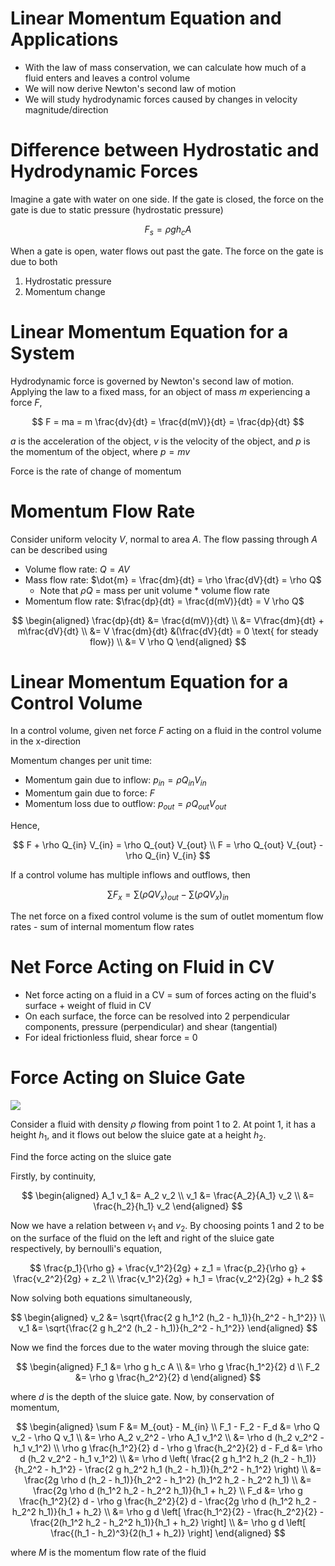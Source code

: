 # Linear Momentum Equation and Applications

- With the law of mass conservation, we can calculate how much of a fluid enters and leaves a control volume
- We will now derive Newton's second law of motion 
- We will study hydrodynamic forces caused by changes in velocity magnitude/direction

# Difference between Hydrostatic and Hydrodynamic Forces

Imagine a gate with water on one side. If the gate is closed, the force on the gate is due to static pressure (hydrostatic pressure)

$$
F_s = \rho g h_c A
$$

When a gate is open, water flows out past the gate. The force on the gate is due to both

1. Hydrostatic pressure
2. Momentum change

# Linear Momentum Equation for a System

Hydrodynamic force is governed by Newton's second law of motion. Applying the law to a fixed mass, for an object of mass $m$ experiencing a force $F$,

$$
F = ma = m \frac{dv}{dt} = \frac{d(mV)}{dt} = \frac{dp}{dt}
$$

$a$ is the acceleration of the object, $v$ is the velocity of the object, and $p$ is the momentum of the object, where $p = mv$

Force is the rate of change of momentum

# Momentum Flow Rate

Consider uniform velocity $V$, normal to area $A$. The flow passing through $A$ can be described using

- Volume flow rate: $Q = AV$
- Mass flow rate: $\dot{m} = \frac{dm}{dt} = \rho \frac{dV}{dt} = \rho Q$
    - Note that $\rho Q$ = mass per unit volume * volume flow rate
- Momentum flow rate: $\frac{dp}{dt} = \frac{d(mV)}{dt} = V \rho Q$

$$
\begin{aligned}
\frac{dp}{dt} &= \frac{d(mV)}{dt} \\
&= V\frac{dm}{dt} + m\frac{dV}{dt} \\
&= V \frac{dm}{dt} &(\frac{dV}{dt} = 0 \text{ for steady flow}) \\
&= V \rho Q
\end{aligned}
$$

# Linear Momentum Equation for a Control Volume

In a control volume, given net force $F$ acting on a fluid in the control volume in the x-direction

Momentum changes per unit time: 

- Momentum gain due to inflow: $p_{in} = \rho Q_{in} V_{in}$
- Momentum gain due to force: $F$
- Momentum loss due to outflow: $p_{out} = \rho Q_{out} V_{out}$

Hence, 

$$
F + \rho Q_{in} V_{in} = \rho Q_{out} V_{out} \\
F = \rho Q_{out} V_{out} - \rho Q_{in} V_{in}
$$

If a control volume has multiple inflows and outflows, then

$$
\sum F_x = \sum (\rho Q V_x)_{out} - \sum (\rho Q V_x)_{in}
$$

The net force on a fixed control volume is the sum of outlet momentum flow rates - sum of internal momentum flow rates

# Net Force Acting on Fluid in CV

- Net force acting on a fluid in a CV = sum of forces acting on the fluid's surface + weight of fluid in CV
- On each surface, the force can be resolved into 2 perpendicular components, pressure (perpendicular) and shear (tangential)
- For ideal frictionless fluid, shear force = 0

# Force Acting on Sluice Gate

![](https://i.stack.imgur.com/joUZr.gif)

Consider a fluid with density $\rho$ flowing from point $1$ to $2$. At point $1$, it has a height $h_1$, and it flows out below the sluice gate at a height $h_2$.

Find the force acting on the sluice gate

Firstly, by continuity,

$$
\begin{aligned}
A_1 v_1 &= A_2 v_2 \\
v_1 &= \frac{A_2}{A_1} v_2 \\
&= \frac{h_2}{h_1} v_2
\end{aligned}
$$

Now we have a relation between $v_1$ and $v_2$. By choosing points $1$ and $2$ to be on the surface of the fluid on the left and right of the sluice gate respectively, by bernoulli's equation,

$$
\frac{p_1}{\rho g} + \frac{v_1^2}{2g} + z_1 = \frac{p_2}{\rho g} + \frac{v_2^2}{2g} + z_2 \\
\frac{v_1^2}{2g} + h_1 = \frac{v_2^2}{2g} + h_2
$$

Now solving both equations simultaneously,

$$
\begin{aligned}
v_2 &= \sqrt{\frac{2 g h_1^2 (h_2 - h_1)}{h_2^2 - h_1^2}} \\
v_1 &= \sqrt{\frac{2 g h_2^2 (h_2 - h_1)}{h_2^2 - h_1^2}}
\end{aligned}
$$

Now we find the forces due to the  water moving through the sluice gate:

$$
\begin{aligned}
F_1 &= \rho g h_c A \\
&= \rho g \frac{h_1^2}{2} d \\
F_2 &= \rho g \frac{h_2^2}{2} d
\end{aligned}
$$

where $d$ is the depth of the sluice gate. Now, by conservation of momentum,

$$
\begin{aligned}
\sum F &= M_{out} - M_{in} \\
F_1 - F_2 - F_d &= \rho Q v_2 - \rho Q v_1 \\
&= \rho A_2 v_2^2 - \rho A_1 v_1^2 \\
&= \rho d (h_2 v_2^2 - h_1 v_1^2) \\
\rho g \frac{h_1^2}{2} d - \rho g \frac{h_2^2}{2} d - F_d &= \rho d (h_2 v_2^2 - h_1 v_1^2) \\
&= \rho d \left( \frac{2 g h_1^2 h_2 (h_2 - h_1)}{h_2^2 - h_1^2} - \frac{2 g h_2^2 h_1 (h_2 - h_1)}{h_2^2 - h_1^2} \right) \\ 
&= \frac{2g \rho d (h_2 - h_1)}{h_2^2 - h_1^2} (h_1^2 h_2 - h_2^2 h_1) \\
&= \frac{2g \rho d (h_1^2 h_2 - h_2^2 h_1)}{h_1 + h_2} \\
F_d &= \rho g \frac{h_1^2}{2} d - \rho g \frac{h_2^2}{2} d - \frac{2g \rho d (h_1^2 h_2 - h_2^2 h_1)}{h_1 + h_2} \\
&= \rho g d \left[ \frac{h_1^2}{2} - \frac{h_2^2}{2} - \frac{2(h_1^2 h_2 - h_2^2 h_1)}{h_1 + h_2} \right] \\
&= \rho g d \left[ \frac{(h_1 - h_2)^3}{2(h_1 + h_2)} \right]
\end{aligned}
$$

where $M$ is the momentum flow rate of the fluid